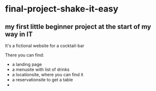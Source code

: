 # final-project-shake-it-easy

## my first little beginner project at the start of my way in IT


It's a fictional website for a cocktail-bar 

There you can find:

- a landing page
- a menusite with list of drinks
- a locationsite, where you can find it
- a reservationsite to get a table
- 

